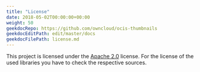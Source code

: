 ```yaml
---
title: "License"
date: 2018-05-02T00:00:00+00:00
weight: 50
geekdocRepo: https://github.com/owncloud/ocis-thumbnails
geekdocEditPath: edit/master/docs
geekdocFilePath: license.md
---
```


This project is licensed under the [Apache 2.0](https://github.com/owncloud/ocis-thumbnails/blob/master/LICENSE) license. For the license of the used libraries you have to check the respective sources.
